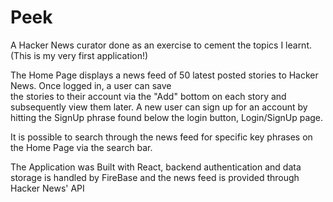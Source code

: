 # Peek
A Hacker News curator done as an exercise to cement the topics I learnt. (This is my very first application!)

The Home Page displays a news feed of 50 latest posted stories to Hacker News. Once logged in, a user can save  
the stories to their account via the "Add" bottom on each story and subsequently view them later.
A new user can sign up for an account by hitting the SignUp phrase found below the login button, Login/SignUp page.

It is possible to search through the news feed for specific key phrases on the Home Page via the search bar.

The Application was Built with React,
backend authentication and data storage is handled by FireBase and 
the news feed is provided through Hacker News' API

